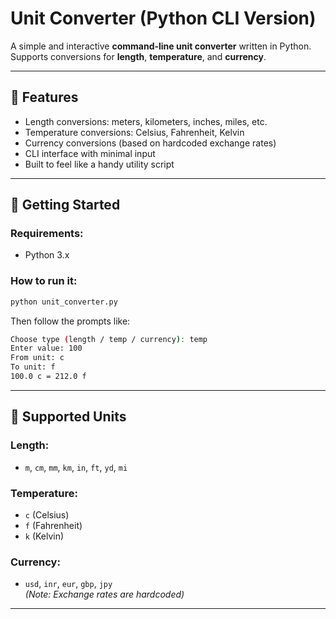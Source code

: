 # Unit Converter (Python CLI Version)

A simple and interactive **command-line unit converter** written in Python.  
Supports conversions for **length**, **temperature**, and **currency**.

---

## 🔧 Features

- Length conversions: meters, kilometers, inches, miles, etc.
- Temperature conversions: Celsius, Fahrenheit, Kelvin
- Currency conversions (based on hardcoded exchange rates)
- CLI interface with minimal input
- Built to feel like a handy utility script

---

## 🚀 Getting Started

### Requirements:
- Python 3.x

### How to run it:


```bash
python unit_converter.py
```

Then follow the prompts like:

```bash
Choose type (length / temp / currency): temp
Enter value: 100
From unit: c
To unit: f
100.0 c = 212.0 f
```
---

## 🧪 Supported Units

### Length:
- `m`, `cm`, `mm`, `km`, `in`, `ft`, `yd`, `mi`

### Temperature:
- `c` (Celsius)
- `f` (Fahrenheit)
- `k` (Kelvin)

### Currency:
- `usd`, `inr`, `eur`, `gbp`, `jpy`  
  *(Note: Exchange rates are hardcoded)*

---
